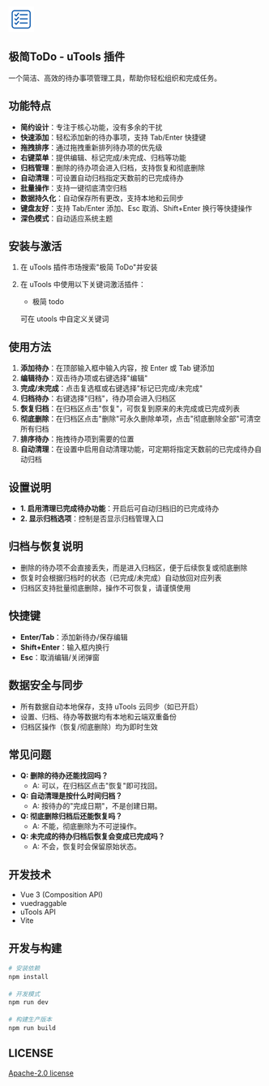 <img src="./public/logo.png" style="width:50px">

## 极简ToDo - uTools 插件

一个简洁、高效的待办事项管理工具，帮助你轻松组织和完成任务。

## 功能特点

- **简约设计**：专注于核心功能，没有多余的干扰
- **快速添加**：轻松添加新的待办事项，支持 Tab/Enter 快捷键
- **拖拽排序**：通过拖拽重新排列待办项的优先级
- **右键菜单**：提供编辑、标记完成/未完成、归档等功能
- **归档管理**：删除的待办项会进入归档，支持恢复和彻底删除
- **自动清理**：可设置自动归档指定天数前的已完成待办
- **批量操作**：支持一键彻底清空归档
- **数据持久化**：自动保存所有更改，支持本地和云同步
- **键盘友好**：支持 Tab/Enter 添加、Esc 取消、Shift+Enter 换行等快捷操作
- **深色模式**：自动适应系统主题

## 安装与激活

1. 在 uTools 插件市场搜索"极简 ToDo"并安装
2. 在 uTools 中使用以下关键词激活插件：
   - 极简 todo

   可在 utools 中自定义关键词

## 使用方法

1. **添加待办**：在顶部输入框中输入内容，按 Enter 或 Tab 键添加
2. **编辑待办**：双击待办项或右键选择"编辑"
3. **完成/未完成**：点击复选框或右键选择"标记已完成/未完成"
4. **归档待办**：右键选择"归档"，待办项会进入归档区
5. **恢复归档**：在归档区点击"恢复"，可恢复到原来的未完成或已完成列表
6. **彻底删除**：在归档区点击"删除"可永久删除单项，点击"彻底删除全部"可清空所有归档
7. **排序待办**：拖拽待办项到需要的位置
8. **自动清理**：在设置中启用自动清理功能，可定期将指定天数前的已完成待办自动归档

## 设置说明

- **1. 启用清理已完成待办功能**：开启后可自动归档旧的已完成待办
- **2. 显示归档选项**：控制是否显示归档管理入口

## 归档与恢复说明

- 删除的待办项不会直接丢失，而是进入归档区，便于后续恢复或彻底删除
- 恢复时会根据归档时的状态（已完成/未完成）自动放回对应列表
- 归档区支持批量彻底删除，操作不可恢复，请谨慎使用

## 快捷键

- **Enter/Tab**：添加新待办/保存编辑
- **Shift+Enter**：输入框内换行
- **Esc**：取消编辑/关闭弹窗

## 数据安全与同步

- 所有数据自动本地保存，支持 uTools 云同步（如已开启）
- 设置、归档、待办等数据均有本地和云端双重备份
- 归档区操作（恢复/彻底删除）均为即时生效

## 常见问题

- **Q: 删除的待办还能找回吗？**
  - A: 可以，在归档区点击"恢复"即可找回。
- **Q: 自动清理是按什么时间归档？**
  - A: 按待办的"完成日期"，不是创建日期。
- **Q: 彻底删除归档后还能恢复吗？**
  - A: 不能，彻底删除为不可逆操作。
- **Q: 未完成的待办归档后恢复会变成已完成吗？**
  - A: 不会，恢复时会保留原始状态。

## 开发技术

- Vue 3 (Composition API)
- vuedraggable
- uTools API
- Vite

## 开发与构建

```bash
# 安装依赖
npm install

# 开发模式
npm run dev

# 构建生产版本
npm run build
```

## LICENSE

[Apache-2.0 license](./LICENSE)
